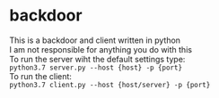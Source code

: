 # backdoor
This is a backdoor and client written in python  
I am not responsible for anything you do with this  
To run the server wiht the default settings type:  
`python3.7 server.py --host {host} -p {port}`  
To run the client:  
`python3.7 client.py --host {host/server} -p {port}`
